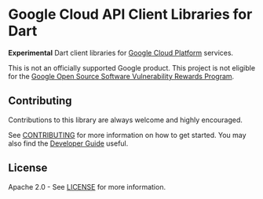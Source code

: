 # Google Cloud API Client Libraries for Dart

**Experimental** Dart client libraries for
[Google Cloud Platform](https://cloud.google.com/) services.

This is not an officially supported Google product. This project is not
eligible for the [Google Open Source Software Vulnerability Rewards
Program](https://bughunters.google.com/open-source-security).

## Contributing

Contributions to this library are always welcome and highly encouraged.

See [CONTRIBUTING] for more information on how to get started. You may also find the [Developer Guide] useful.

## License

Apache 2.0 - See [LICENSE] for more information.


[Developer Guide]: DEVELOPER_GUIDE.md
[CONTRIBUTING]: CONTRIBUTING.md
[LICENSE]: LICENSE
